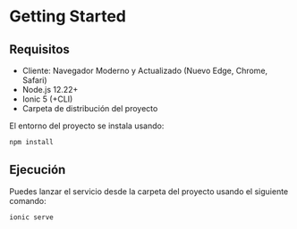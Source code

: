 # Getting Started

## Requisitos

- Cliente: Navegador Moderno y Actualizado (Nuevo Edge, Chrome, Safari)
- Node.js 12.22+
- Ionic 5 (+CLI)
- Carpeta de distribución del proyecto

El entorno del proyecto se instala usando:

```bash
npm install
```

## Ejecución

Puedes lanzar el servicio desde la carpeta del proyecto usando el siguiente comando:

```bash
ionic serve
```
